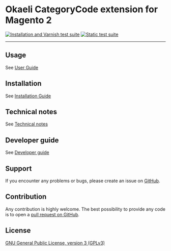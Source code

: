 # Okaeli CategoryCode extension for Magento 2

[![Installation and Varnish test suite](https://github.com/julienloizelet/magento2-category-code/actions/workflows/installation-and-varnish-test-suite.yml/badge.svg)](https://github.com/julienloizelet/magento2-category-code/actions/workflows/installation-and-varnish-test-suite.yml)
[![Static test suite](https://github.com/julienloizelet/magento2-category-code/actions/workflows/static-test-suite.yml/badge.svg)](https://github.com/julienloizelet/magento2-category-code/actions/workflows/static-test-suite.yml)

----------------------

<!-- START doctoc generated TOC please keep comment here to allow auto update -->
<!-- DON'T EDIT THIS SECTION, INSTEAD RE-RUN doctoc TO UPDATE -->
<!-- END doctoc generated TOC please keep comment here to allow auto update -->

## Usage

See [User Guide](https://github.com/julienloizelet/magento2-category-code/blob/main/doc/USER_GUIDE.md)

## Installation

See [Installation Guide](https://github.com/julienloizelet/magento2-category-code/main/doc/INSTALLATION_GUIDE.md)


## Technical notes

See [Technical notes](https://github.com/julienloizelet/magento2-category-code/main/doc/TECHNICAL_NOTES.md)

## Developer guide

See [Developer guide](https://github.com/julienloizelet/magento2-category-code/blob/main/doc/DEVELOPER.md)


## Support

If you encounter any problems or bugs, please create an issue on
[GitHub](https://github.com/julienloizelet/magento2-category-code/issues).

## Contribution

Any contribution is highly welcome. The best possibility to provide any code is to open
a [pull request on GitHub](https://docs.github.com/en/pull-requests/collaborating-with-pull-requests/proposing-changes-to-your-work-with-pull-requests/about-pull-requests).

## License

[GNU General Public License, version 3 (GPLv3)](https://github.com/julienloizelet/magento2-category-code/blob/main/LICENSE)
